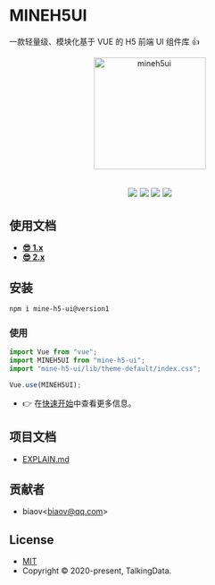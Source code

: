 # MINEH5UI

一款轻量级、模块化基于 VUE 的 H5 前端 UI 组件库 👍

<p align="center">
    <a href="https://mineh5ui.biaov.cn/">
        <img src="https://mineh5ui.biaov.cn/logo.svg" width="200px" title="mineh5ui" alt="mineh5ui">
    </a>
</p>

<h2 align="center">
  <a href="https://mineh5ui.biaov.cn/"><img src="https://img.shields.io/npm/v/mine-h5-ui/version1.svg" /></a>
  <a href="https://www.npmjs.com/package/mine-h5-ui/v/version1"><img src="https://img.shields.io/npm/dt/mine-h5-ui" /></a>
  <a href="https://www.npmjs.com/package/mine-h5-ui"><img src="https://packagephobia.com/badge?p=mine-h5-ui@version1" /></a>
  <a href="https://github.com/biaov/MINE-H5-UI/blob/v1/LICENSE"><img src="https://img.shields.io/github/license/biaov/mine-h5-ui.svg" /></a>
</h2>

## 使用文档

- **[😎 1.x](https://mineh5ui.biaov.cn/)**
- **[😎 2.x](https://mineh5ui.biaov.cn/v2)**

## 安装

```Basic
npm i mine-h5-ui@version1
```

### 使用

```JavaScript
import Vue from "vue";
import MINEH5UI from "mine-h5-ui";
import "mine-h5-ui/lib/theme-default/index.css";

Vue.use(MINEH5UI);
```

- 👉 在[快速开始](https://mineh5ui.biaov.cn/doc/start)中查看更多信息。

## 项目文档

- [EXPLAIN.md](https://github.com/biaov/MINE-H5-UI/blob/master/EXPLAIN.md)

## 贡献者

- biaov\<biaov@qq.com\>

## License

- [MIT](http://opensource.org/licenses/MIT)
- Copyright © 2020-present, TalkingData.
